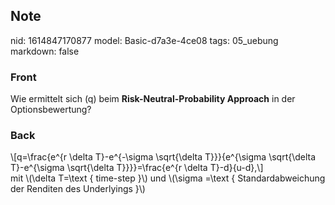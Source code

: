 ## Note
nid: 1614847170877
model: Basic-d7a3e-4ce08
tags: 05_uebung
markdown: false

### Front
Wie ermittelt sich \(q\) beim <b>Risk-Neutral-Probability Approach</b> in der Optionsbewertung?

### Back
<div>\[q=\frac{e^{r \delta T}-e^{-\sigma \sqrt{\delta T}}}{e^{\sigma \sqrt{\delta T}-e^{\sigma \sqrt{\delta T}}}}=\frac{e^{r \delta T}-d}{u-d},\]
</div><div>
</div><div>mit \(\delta T=\text { time-step }\) und  \(\sigma =\text { Standardabweichung der Renditen des Underlyings }\)</div>
